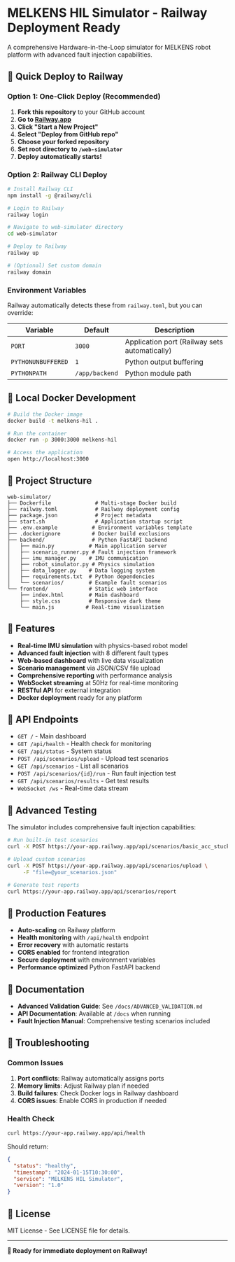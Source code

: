 # MELKENS HIL Simulator - Railway Deployment Ready

A comprehensive Hardware-in-the-Loop simulator for MELKENS robot platform with advanced fault injection capabilities.

## 🚀 Quick Deploy to Railway

### Option 1: One-Click Deploy (Recommended)

1. **Fork this repository** to your GitHub account
2. **Go to [Railway.app](https://railway.app)**
3. **Click "Start a New Project"**
4. **Select "Deploy from GitHub repo"**
5. **Choose your forked repository**
6. **Set root directory to `/web-simulator`**
7. **Deploy automatically starts!**

### Option 2: Railway CLI Deploy

```bash
# Install Railway CLI
npm install -g @railway/cli

# Login to Railway
railway login

# Navigate to web-simulator directory
cd web-simulator

# Deploy to Railway
railway up

# (Optional) Set custom domain
railway domain
```

### Environment Variables

Railway automatically detects these from `railway.toml`, but you can override:

| Variable | Default | Description |
|----------|---------|-------------|
| `PORT` | `3000` | Application port (Railway sets automatically) |
| `PYTHONUNBUFFERED` | `1` | Python output buffering |
| `PYTHONPATH` | `/app/backend` | Python module path |

## 🐳 Local Docker Development

```bash
# Build the Docker image
docker build -t melkens-hil .

# Run the container
docker run -p 3000:3000 melkens-hil

# Access the application
open http://localhost:3000
```

## 📁 Project Structure

```
web-simulator/
├── Dockerfile              # Multi-stage Docker build
├── railway.toml            # Railway deployment config
├── package.json            # Project metadata
├── start.sh                # Application startup script
├── .env.example           # Environment variables template
├── .dockerignore          # Docker build exclusions
├── backend/               # Python FastAPI backend
│   ├── main.py           # Main application server
│   ├── scenario_runner.py # Fault injection framework
│   ├── imu_manager.py    # IMU communication
│   ├── robot_simulator.py # Physics simulation
│   ├── data_logger.py    # Data logging system
│   ├── requirements.txt  # Python dependencies
│   └── scenarios/        # Example fault scenarios
└── frontend/             # Static web interface
    ├── index.html        # Main dashboard
    ├── style.css         # Responsive dark theme
    └── main.js          # Real-time visualization
```

## 🎯 Features

- **Real-time IMU simulation** with physics-based robot model
- **Advanced fault injection** with 8 different fault types
- **Web-based dashboard** with live data visualization
- **Scenario management** via JSON/CSV file upload
- **Comprehensive reporting** with performance analysis
- **WebSocket streaming** at 50Hz for real-time monitoring
- **RESTful API** for external integration
- **Docker deployment** ready for any platform

## 🔧 API Endpoints

- `GET /` - Main dashboard
- `GET /api/health` - Health check for monitoring
- `GET /api/status` - System status
- `POST /api/scenarios/upload` - Upload test scenarios
- `GET /api/scenarios` - List all scenarios
- `POST /api/scenarios/{id}/run` - Run fault injection test
- `GET /api/scenarios/results` - Get test results
- `WebSocket /ws` - Real-time data stream

## 🧪 Advanced Testing

The simulator includes comprehensive fault injection capabilities:

```bash
# Run built-in test scenarios
curl -X POST https://your-app.railway.app/api/scenarios/basic_acc_stuck/run

# Upload custom scenarios
curl -X POST https://your-app.railway.app/api/scenarios/upload \
     -F "file=@your_scenarios.json"

# Generate test reports
curl https://your-app.railway.app/api/scenarios/report
```

## 🚀 Production Features

- **Auto-scaling** on Railway platform
- **Health monitoring** with `/api/health` endpoint
- **Error recovery** with automatic restarts
- **CORS enabled** for frontend integration
- **Secure deployment** with environment variables
- **Performance optimized** Python FastAPI backend

## 📖 Documentation

- **Advanced Validation Guide**: See `/docs/ADVANCED_VALIDATION.md`
- **API Documentation**: Available at `/docs` when running
- **Fault Injection Manual**: Comprehensive testing scenarios included

## 🐛 Troubleshooting

### Common Issues

1. **Port conflicts**: Railway automatically assigns ports
2. **Memory limits**: Adjust Railway plan if needed
3. **Build failures**: Check Docker logs in Railway dashboard
4. **CORS issues**: Enable CORS in production if needed

### Health Check

```bash
curl https://your-app.railway.app/api/health
```

Should return:
```json
{
  "status": "healthy",
  "timestamp": "2024-01-15T10:30:00",
  "service": "MELKENS HIL Simulator",
  "version": "1.0"
}
```

## 📄 License

MIT License - See LICENSE file for details.

---

**🚀 Ready for immediate deployment on Railway!**
